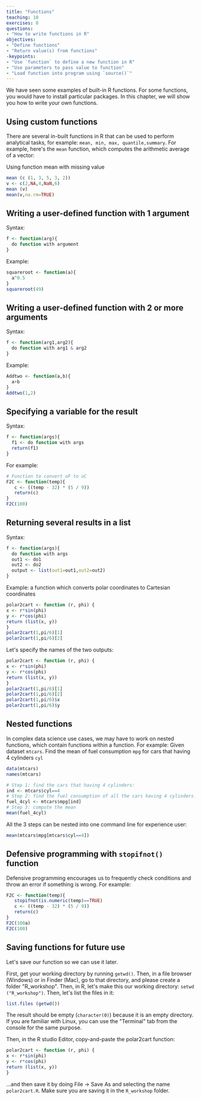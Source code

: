 ```yaml
---
title: "Functions"
teaching: 10
exercises: 0
questions:
- "How to write functions in R"
objectives:
- "Define functions"
- "Return value(s) from functions"
-keypoints:
- "Use `function` to define a new function in R"
- "Use parameters to pass value to function"
- "Load function into program using `source()`"
---
```


We have seen some examples of built-in R functions. For some functions, you would have to install particular packages. In this chapter, we will show you how to write your own functions. 

## Using custom functions

There are several in-built functions in R that can be used to perform analytical tasks, for example: `mean, min, max, quantile,summary`.
For example, here's the `mean` function, which computes the arithmetic average of a vector: 

Using function mean with missing value
```r
mean (c (1, 3, 5, 3, 2))
v <- c(2,NA,4,NaN,6)
mean (v)
mean(v,na.rm=TRUE)
```


## Writing a user-defined function with 1 argument
Syntax:

```r
f <- function(arg){
  do function with argument
}
```

Example:

```r
squareroot <- function(a){
  a^0.5
}
squareroot(49)
```
## Writing a user-defined function with 2 or more arguments
Syntax:

```r
f <- function(arg1,arg2){
  do function with arg1 & arg2
}
```

Example:

```r
Addtwo <- function(a,b){
  a+b
}
Addtwo(1,2)
```
## Specifying a variable for the result
Syntax:
```r
f <- function(args){
  f1 <- do function with args
  return(f1)
}
```
For example:
```r
# Function to convert oF to oC
F2C <- function(temp){
   c <- ((temp - 32) * (5 / 9))
   return(c)
}
F2C(100)
```

## Returning several results in a list
Syntax:
```r
f <- function(args){
  do function with args
  out1 <- do1
  out2 <- do2  
  output <- list(out1=out1,out2=out2)
}
```

Example: a function which converts polar coordinates to Cartesian coordinates
```r
polar2cart <- function (r, phi) {
x <- r*sin(phi)
y <- r*cos(phi)
return (list(x, y))
}
polar2cart(1,pi/6)[1] 
polar2cart(1,pi/6)[2] 
```
Let's specify the names of the two outputs:
```r
polar2cart <- function (r, phi) {
x <- r*sin(phi)
y <- r*cos(phi)
return (list(x, y))
}
polar2cart(1,pi/6)[1] 
polar2cart(1,pi/6)[2] 
polar2cart(1,pi/6)$x
polar2cart(1,pi/6)$y 
```

## Nested functions
In complex data science use cases, we may have to work on nested functions, which contain functions within a function.
For example: Given dataset `mtcars`. Find the mean of fuel consumption `mpg` for cars that having 4 cylinders `cyl`

```r
data(mtcars)
names(mtcars)

# Step 1: find the cars that having 4 cylinders:
ind <- mtcars$cyl==4
# Step 2: find the fuel consumption of all the cars having 4 cylinders:
fuel_4cyl <- mtcars$mpg[ind]
# Step 3: compute the mean
mean(fuel_4cyl)
```
All the 3 steps can be nested into one command line for experience user:
```r
mean(mtcars$mpg[mtcars$cyl==4])
```

## Defensive programming with `stopifnot()` function
Defensive programming encourages us to frequently check conditions and throw an error if something is wrong. 
For example:
```r
F2C <- function(temp){
   stopifnot(is.numeric(temp)==TRUE)
   c <- ((temp - 32) * (5 / 9))
   return(c)
}
F2C(100a)
F2C(100)
```
## Saving functions for future use
Let's save our function so we can use it later.

First, get your working directory by running `getwd()`. Then, in a file browser (Windows) or in Finder (Mac), go to that directory, and please create a folder "R_workshop". Then, in R, let's make this our working directory: `setwd ("R_workshop")`. Then, let's list the files in it:

```r
list.files (getwd())
```
The result should be empty (`character(0)`) because it is an empty directory. If you are familiar with Linux, you can use the "Terminal" tab from the console for the same purpose.

Then, in the R studio Editor, copy-and-paste the polar2cart function:
```r
polar2cart <- function (r, phi) {
x <- r*sin(phi)
y <- r*cos(phi)
return (list(x, y))
}
```
...and then save it by doing File -> Save As and selecting the name `polar2cart.R`. Make sure you are saving it in the `R_workshop` folder.



